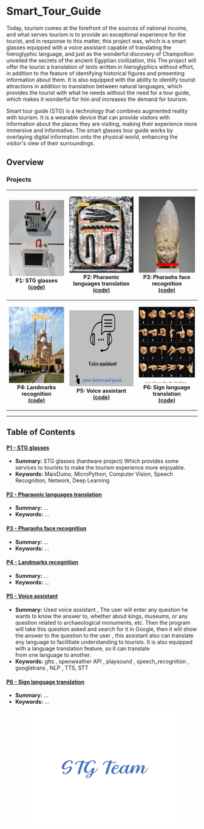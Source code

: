 # Smart_Tour_Guide

Today, tourism comes at the forefront of the sources of national income, and what serves tourism is to provide an exceptional experience for the tourist, and in response to this matter, this project was, which is a smart glasses equipped with a voice assistant capable of translating the hieroglyphic language, and just as the wonderful discovery of Champollion unveiled the secrets of the ancient Egyptian civilization, this The project will offer the tourist a translation of texts written in hieroglyphics without effort, in addition to the feature of identifying historical figures and presenting information about them. It is also equipped with the ability to identify tourist attractions in addition to translation between natural languages, which provides the tourist with what he needs without the need for a tour guide, which makes it wonderful for him and increases the demand for tourism.

Smart tour guide (STG) is a technology that combines augmented reality with tourism. It is a wearable device that can provide visitors with information about the places they are visiting, making their experience more immersive and informative. The smart glasses tour guide works by overlaying digital information onto the physical world, enhancing the visitor's view of their surroundings.


## Overview

### Projects
<table style="width:100%">
 <tr>
    <th>
     <p align="center">
           <a href="./P1__STG_glasses"><img src="./media/view4.jpg" alt="Overview" width="200" height="200"></a>
           <br>P1: STG glasses
           <br><a href="./P1__STG_glasses/maixDuino/main.py" name="p1_code">(code)</a>
     </p>
    </th>
    <th>
     <p align="center">
           <a href="./P2__pharaonic_languages_translation"><img src="./media/pharaonic_languages_translation.jpg" alt="Overview" width="200" height="200"></a>
           <br>P2: Pharaonic languages translation
           <br><a href="./P2__pharaonic_languages_translation" name="p2_code">(code)</a>
     </p>
    </th>
     <th>
      <p align="center">
         <a href="./P3__pharaohs_face_recognition"><img src="./media/pharaohs_face_recognition.jpg" alt="Overview" width="200" height="200"></a>
         <br>P3: Pharaohs face recognition
         <br><a href="./P3__pharaohs_face_recognition/main.ipynb" name="p3_code">(code)</a>
      </p>
 </tr>
 <tr>
    <th>
      <p align="center">
           <a href="./P4__landmarks_recognition"><img src="./media/landmarks_recognition.jpg" alt="Overview" width="200" height="200"></a>
           <br>P4: Landmarks recognition
           <br><a href="./P4__landmarks_recognition" name="p1_code">(code)</a>
      </p>
    </th>
     <th>
      <p align="center">
        <a href="./P5__Voice_assistant"><img src="./media/assistant_serv.jpg" alt="Overview" width="200" height="200"></a>
        <br>P5: Voice assistant
        <br><a href="./P5__Voice_assistant/main.py" name="p2_code">(code)</a>
     </p>
    </th>
     <th>
      <p align="center">
         <a href="./P6__Sign_language_translation"><img src="./media/sign_language_translation.png" alt="Overview" width="200" height="200"></a>
         <br>P6: Sign language translation
         <br><a href="./P6__Sign_language_translation" name="p3_code">(code)</a>
      </p>
 </tr>
</table>

 ---
## Table of Contents

#### [P1 - STG glasses](./P1__STG_glasses)
 - **Summary:** STG glasses (hardware project) Which provides some services to tourists to make the tourism experience more enjoyable.
 - **Keywords:** MaixDuino, MicroPython, Computer Vision, Speech Recognition, Network, Deep Learning
 
#### [P2 - Pharaonic languages translation](./P2__pharaonic_languages_translation)
 - **Summary:** ...
 - **Keywords:** ...
 
#### [P3 - Pharaohs face recognition](./P3__pharaohs_face_recognition)
 - **Summary:** ...
 - **Keywords:** ...
  
#### [P4 - Landmarks recognition](./P4__landmarks_recognition)
 - **Summary:** ...
 - **Keywords:** ...
  
#### [P5 - Voice assistant](./P5__Voice_assistant)
 - **Summary:** Used voice assistant , The user will enter any question he wants to know the answer to, whether about kings, museums, or any question related to archaeological monuments, etc. Then the program will take this question asked and search for it in Google, then it will show the answer to the question to the user , this assistant also can translate any language to facilitiate understanding to tourists.
It is also equipped with a language translation feature, so it can translate  
from one language to another.
 - **Keywords:** gtts , openweather API , playsound , speech_recognition , googletrans , NLP , TTS, STT 
  
#### [P6 - Sign language translation](./P6__Sign_language_translation)
 - **Summary:** ...
 - **Keywords:** ...
 
 
 <p align="center">
  <img src="./media/STG_team-logo.png" width="400">
</p>
